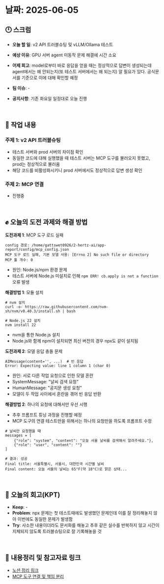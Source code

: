 # 날짜: 2025-06-05

## 🕛 스크럼
- **오늘 할 일**: v2 API 트러블슈팅 및 vLLM/Ollama 테스트
- **예상 이유**: GPU 서버 agent 미동작 문제 해결에 시간 소요 
- **어제 회고**: model로부터 바로 응답을 얻을 때는 정상적으로 답변이 생성되는데 agent에서는 왜 안되는지(또 테스트 서버에서는 왜 되는지) 알 필요가 있다. 공식문서를 기준으로 이에 대해 확인할 예정

- **팀 이슈**: -
- **공지사항**: 기존 화요일 일정대로 오늘 진행

<br>

## 💼 작업 내용
### 주제 1: v2 API 트러블슈팅
- 테스트 서버와 prod 서버의 차이점 확인
- 동일한 코드에 대해 실행했을 때 테스트 서버는 MCP 도구를 불러오지 못했고, prod는 정상적으로 불러옴
- 해당 코드를 비활성화시키니 prod 서버에서도 정상적으로 답변 생성 확인

### 주제 2: MCP 연결
- 진행중

<br>

## ✊ 오늘의 도전 과제와 해결 방법
**도전과제 1**: MCP 도구 로드 실패
```
config 경로: /home/gattswet0926/2-hertz-ai/app-report/config/mcp_config.json
MCP 도구 로드 실패, 기본 모델 사용: [Errno 2] No such file or directory
MCP 툴 개수: 0
```
- 원인: Node.js/npm 환경 문제
- 테스트 서버에 Node.js 미설치로 인해 `npm ERR! cb.apply is not a function` 오류 발생

**해결방법 1**: 모듈 설치
```
# nvm 설치
curl -o- https://raw.githubusercontent.com/nvm-sh/nvm/v0.40.3/install.sh | bash

# Node.js 22 설치
nvm install 22
```
- nvm을 통한 Node.js 설치
- Node.js와 함께 npm이 설치되면 최신 버전의 경우 npx도 같이 설치됨

**도전과제 2**: 모델 응답 충돌 문제
```
AIMessage(content='', ...)  # 빈 응답
Error: Expecting value: line 1 column 1 (char 0)
```
- 원인: 서로 다른 작업 요청으로 인한 모델 혼란
- SystemMessage: "날씨 검색 요청"
- HumanMessage: "공지문 생성 요청"
- 모델이 두 작업 사이에서 혼란을 겪어 빈 응답 반환

**해결방법 2**: 하나의 요청에 대해서만 우선 시행
- 추후 프롬프트 튜닝 과정을 진행할 예정
- MCP 도구의 연결 테스트만을 위해서는 하나의 요청만을 하도록 프롬프트 수정
```
# 날씨만 요청했을 때
messages = [
    {"role": "system", "content": "오늘 서울 날씨를 검색해서 알려주세요."},
    {"role": "user", "content": ""}
]

# 결과: 성공
Final title: 서울특별시, 서울시, 대한민국 시간별 날씨
Final content: 오늘 서울의 날씨는 65°F(약 18°C)로 맑은 상태...
```

<br>

## 🤔 오늘의 회고(KPT)
- **Keep**: -
- **Problem**: npx 문제는 첫 테스트때에도 발생했던 문제인데 이를 잘 정리해놓지 않아 이번에도 동일한 문제가 발생함
- **Try**: 사소한 내용이더라도 문서화를 해놓고 추후 같은 실수를 반복하지 않고 시간이 지체되지 않도록 트러블슈팅으로 잘 기록해놓을 것

<br>

## 🔗 내용정리 및 참고자료 링크
- [노션 정리 링크](https://grizzly-crater-c04.notion.site/MCP-20975a6ebc0a80bd8bacc9e14a7eec2b?source=copy_link)
- [MCP 도구 연결 및 책임 분리](https://github.com/100-hours-a-week/2-hertz-ai/issues/193)
